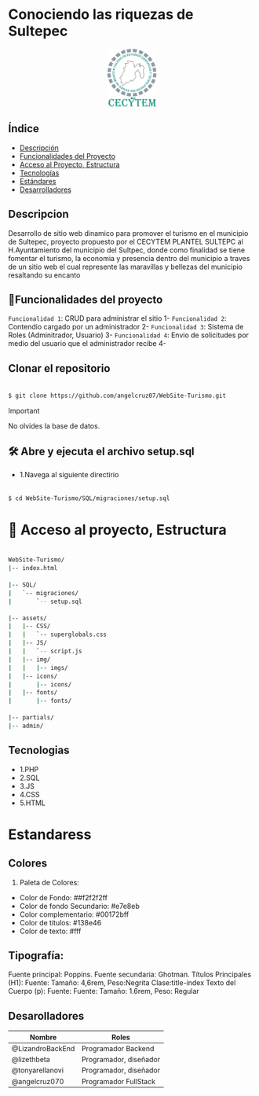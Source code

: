 # Conociendo las riquezas de Sultepec 
<p align="center">
  <img src="/assets/img/cecytem-logo.png" alt="Logo CECYTEM" width="100px"/>
</p>


## Índice
- [Descripción](#descripcion)
- [Funcionalidades del Proyecto](#hammerfuncionalidades-del-proyecto)
- [Acceso al Proyecto, Estructura](#-acceso-al-proyecto-estructura)
- [Tecnologías](#tecnologias)
- [Estándares](#estandares)
- [Desarrolladores](#desarrolladores)

## Descripcion
Desarrollo de sitio web dinamico para promover el turismo en el municipio de Sultepec, 
proyecto propuesto por el CECYTEM PLANTEL SULTEPC al H.Ayuntamiento del municipio del Sultpec,
donde como finalidad se tiene fomentar el turismo, la economia y presencia dentro del municipio 
a traves de un sitio web el cual represente  las maravillas y bellezas del municipio resaltando su encanto

## :hammer:Funcionalidades del proyecto
`Funcionalidad 1`: CRUD para administrar el sitio 1-
`Funcionalidad 2`: Contendio cargado por un administrador 2-
`Funcionalidad 3`: Sistema de Roles (Adminitrador, Usuario) 3-
`Funcionalidad 4`: Envio de solicitudes por medio del usuario que el administrador recibe 4-

## Clonar el repositorio

```bash

$ git clone https://github.com/angelcruz07/WebSite-Turismo.git

```

> [!IMPORTANT]
> No olvides la base de datos.

## 🛠️ Abre y ejecuta el archivo setup.sql
- 1.Navega al siguiente directirio

```bash

$ cd WebSite-Turismo/SQL/migraciones/setup.sql 

```



# 📁 Acceso al proyecto, Estructura

```bash

WebSite-Turismo/
|-- index.html

|-- SQL/
|   `-- migraciones/
|       `-- setup.sql

|-- assets/
|   |-- CSS/
|   |   `-- superglobals.css
|   |-- JS/
|   |   `-- script.js
|   |-- img/
|   |   |-- imgs/
|   |-- icons/
|       |-- icons/
|   |-- fonts/
|       |-- fonts/

|-- partials/
|-- admin/

```


## Tecnologias

- 1.PHP
- 2.SQL
- 3.JS
- 4.CSS
- 5.HTML

# Estandaress

## Colores

1. Paleta de Colores:
- Color de Fondo: ##f2f2f2ff
- Color de fondo Secundario: #e7e8eb
- Color complementario: #00172bff
- Color de titulos: #138e46
- Color de texto: #fff

## Tipografía:
Fuente principal: Poppins.
Fuente secundaria: Ghotman.
Títulos Principales (H1): Fuente: Tamaño: 4,6rem, Peso:Negrita Clase:title-index
Texto del Cuerpo (p): Fuente: Fuente: Tamaño: 1.6rem, Peso: Regular

## Desarolladores

| Nombre                           | Roles                  |
| -------------------------------- | ---------------------- |
| @LizandroBackEnd                 | Programador Backend    |
| @lizethbeta                      | Programador, diseñador |
| @tonyarellanovi                  | Programador, diseñador |
| @angelcruz070                    | Programador FullStack  |
